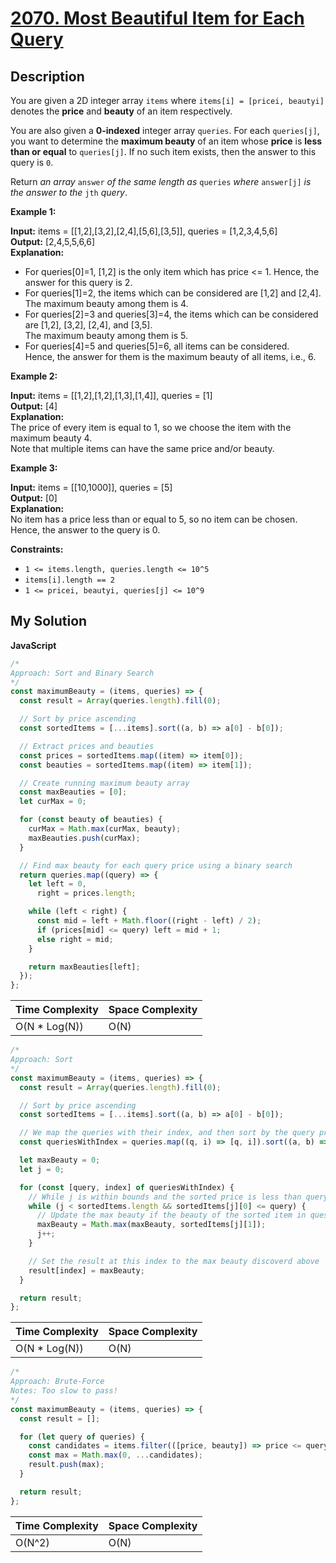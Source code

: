 # [2070. Most Beautiful Item for Each Query](https://leetcode.com/problems/most-beautiful-item-for-each-query)

## Description

You are given a 2D integer array `items` where `items[i] = [pricei, beautyi]` denotes the **price** and **beauty** of an item respectively.

You are also given a **0-indexed** integer array `queries`. For each `queries[j]`, you want to determine the **maximum beauty** of an item whose **price** is **less than or equal** to `queries[j]`. If no such item exists, then the answer to this query is `0`.

Return _an array_ `answer` _of the same length as_ `queries` _where_ `answer[j]` _is the answer to the_ `jth` _query_.

**Example 1:**

**Input:** items = [[1,2],[3,2],[2,4],[5,6],[3,5]], queries = [1,2,3,4,5,6]  
**Output:** [2,4,5,5,6,6]  
**Explanation:**

- For queries[0]=1, [1,2] is the only item which has price <= 1. Hence, the answer for this query is 2.
- For queries[1]=2, the items which can be considered are [1,2] and [2,4].  
  The maximum beauty among them is 4.
- For queries[2]=3 and queries[3]=4, the items which can be considered are [1,2], [3,2], [2,4], and [3,5].  
  The maximum beauty among them is 5.
- For queries[4]=5 and queries[5]=6, all items can be considered.  
  Hence, the answer for them is the maximum beauty of all items, i.e., 6.

**Example 2:**

**Input:** items = [[1,2],[1,2],[1,3],[1,4]], queries = [1]  
**Output:** [4]  
**Explanation:**  
The price of every item is equal to 1, so we choose the item with the maximum beauty 4.  
Note that multiple items can have the same price and/or beauty.

**Example 3:**

**Input:** items = [[10,1000]], queries = [5]  
**Output:** [0]  
**Explanation:**  
No item has a price less than or equal to 5, so no item can be chosen.  
Hence, the answer to the query is 0.

**Constraints:**

- `1 <= items.length, queries.length <= 10^5`
- `items[i].length == 2`
- `1 <= pricei, beautyi, queries[j] <= 10^9`

## My Solution

**JavaScript**

```js
/*
Approach: Sort and Binary Search
*/
const maximumBeauty = (items, queries) => {
  const result = Array(queries.length).fill(0);

  // Sort by price ascending
  const sortedItems = [...items].sort((a, b) => a[0] - b[0]);

  // Extract prices and beauties
  const prices = sortedItems.map((item) => item[0]);
  const beauties = sortedItems.map((item) => item[1]);

  // Create running maximum beauty array
  const maxBeauties = [0];
  let curMax = 0;

  for (const beauty of beauties) {
    curMax = Math.max(curMax, beauty);
    maxBeauties.push(curMax);
  }

  // Find max beauty for each query price using a binary search
  return queries.map((query) => {
    let left = 0,
      right = prices.length;

    while (left < right) {
      const mid = left + Math.floor((right - left) / 2);
      if (prices[mid] <= query) left = mid + 1;
      else right = mid;
    }

    return maxBeauties[left];
  });
};
```

| Time Complexity | Space Complexity |
| --------------- | ---------------- |
| O(N \* Log(N))  | O(N)             |

```js
/*
Approach: Sort
*/
const maximumBeauty = (items, queries) => {
  const result = Array(queries.length).fill(0);

  // Sort by price ascending
  const sortedItems = [...items].sort((a, b) => a[0] - b[0]);

  // We map the queries with their index, and then sort by the query price
  const queriesWithIndex = queries.map((q, i) => [q, i]).sort((a, b) => a[0] - b[0]);

  let maxBeauty = 0;
  let j = 0;

  for (const [query, index] of queriesWithIndex) {
    // While j is within bounds and the sorted price is less than query price...
    while (j < sortedItems.length && sortedItems[j][0] <= query) {
      // Update the max beauty if the beauty of the sorted item in question is greater
      maxBeauty = Math.max(maxBeauty, sortedItems[j][1]);
      j++;
    }

    // Set the result at this index to the max beauty discoverd above
    result[index] = maxBeauty;
  }

  return result;
};
```

| Time Complexity | Space Complexity |
| --------------- | ---------------- |
| O(N \* Log(N))  | O(N)             |

```js
/*
Approach: Brute-Force
Notes: Too slow to pass!
*/
const maximumBeauty = (items, queries) => {
  const result = [];

  for (let query of queries) {
    const candidates = items.filter(([price, beauty]) => price <= query).map((candidate) => candidate[1]);
    const max = Math.max(0, ...candidates);
    result.push(max);
  }

  return result;
};
```

| Time Complexity | Space Complexity |
| --------------- | ---------------- |
| O(N^2)          | O(N)             |
